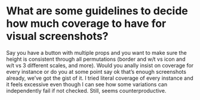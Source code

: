 
# What are some guidelines to decide how much coverage to have for visual screenshots?

Say you have a button with multiple props and you want to make sure the height is consistent through all permutations (border and w/t vs icon and w/t vs 3 different scales, and more). Would you anally insist on coverage for every instance or do you at some point say ok that’s enough screenshots already, we’ve got the gist of it.
I tried literal coverage of every instance and it feels excessive even though I can see how some variations can independently fail if not checked. Still, seems counterproductive.

        